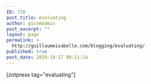 ```yaml
---
ID: 728
post_title: evaluating
author: gicomadmin
post_excerpt: ""
layout: page
permalink: >
  http://guillaumeisabelle.com/blogging/evaluating/
published: true
post_date: 2019-10-17 08:11:14
---
```

<!-- wp:shortcode --> [zotpress tag="evaluating"] 

<!-- /wp:shortcode -->